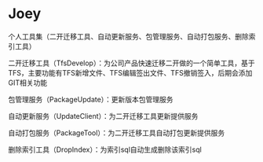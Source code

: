 # Joey
个人工具集（二开迁移工具、自动更新服务、包管理服务、自动打包服务、删除索引工具）

二开迁移工具（TfsDevelop）：为公司产品快速迁移二开做的一个简单工具，基于TFS，主要功能有TFS新增文件、TFS编辑签出文件、TFS撤销签入，后期会添加GIT相关功能

包管理服务（PackageUpdate）：更新版本包管理服务

自动更新服务（UpdateClient）：为二开迁移工具更新提供服务

自动打包服务（PackageTool）：为二开迁移工具自动打包更新提供服务

删除索引工具（DropIndex）：为索引sql自动生成删除该索引sql
